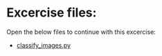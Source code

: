 # Excercise files:

Open the below files to continue with this excercise:

- [classify_images.py](../intropyproject-classify-pet-images/classify_images.py)
